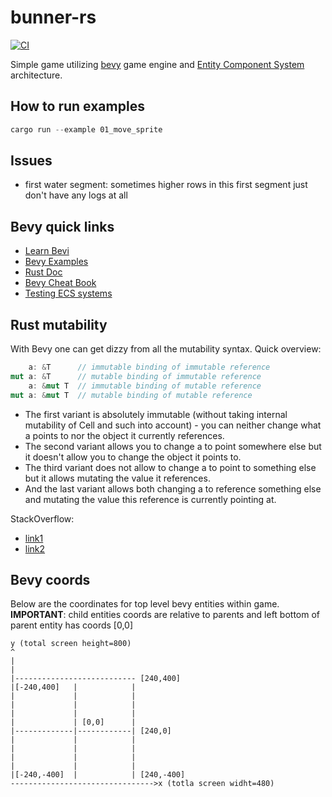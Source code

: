 # bunner-rs

[![CI](https://github.com/gorustgames/bunner-rs/actions/workflows/ci.yaml/badge.svg)](https://github.com/gorustgames/bunner-rs/actions/workflows/ci.yaml)

Simple game utilizing [bevy](https://bevyengine.org/) game engine and [Entity Component System](https://en.wikipedia.org/wiki/Entity_component_system) architecture.

## How to run examples
```rust
cargo run --example 01_move_sprite 
```

## Issues

* first water segment: sometimes higher rows in this first segment just don't have any logs at all

## Bevy quick links
* [Learn Bevi](https://bevyengine.org/learn/)
* [Bevy Examples](https://github.com/bevyengine/bevy/tree/latest/examples#examples)
* [Rust Doc](https://docs.rs/bevy/latest/bevy/)
* [Bevy Cheat Book](https://bevy-cheatbook.github.io/)
* [Testing ECS systems](https://github.com/bevyengine/bevy/blob/latest/tests/how_to_test_systems.rs)

## Rust mutability

With Bevy one can get dizzy from all the mutability syntax. Quick overview:
```rust
    a: &T      // immutable binding of immutable reference
mut a: &T      // mutable binding of immutable reference
    a: &mut T  // immutable binding of mutable reference
mut a: &mut T  // mutable binding of mutable reference
```

* The first variant is absolutely immutable (without taking internal mutability of Cell and such into account) - you can neither change what a points to nor the object it currently references.
* The second variant allows you to change a to point somewhere else but it doesn't allow you to change the object it points to.
* The third variant does not allow to change a to point to something else but it allows mutating the value it references.
* And the last variant allows both changing a to reference something else and mutating the value this reference is currently pointing at.

StackOverflow:

* [link1](https://stackoverflow.com/questions/29672373/what-is-difference-between-mut-a-t-and-a-mut-t)
* [link2](https://stackoverflow.com/questions/28587698/whats-the-difference-between-placing-mut-before-a-variable-name-and-after-the)

## Bevy coords

Below are the coordinates for top level bevy entities within game.
**IMPORTANT**: child entities coords are relative to parents and left bottom of parent entity has coords [0,0] 

```
y (total screen height=800)
^
|
|
|--------------------------- [240,400]
|[-240,400]   |            |
|             |            |
|             |            |
|             |            |
|             | [0,0]      |
|-------------|------------| [240,0]
|             |            |
|             |            |
|             |            |
|             |            |
|[-240,-400]  |            | [240,-400]
-------------------------------->x (totla screen widht=480)
```
